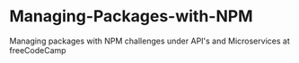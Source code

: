 # Managing-Packages-with-NPM
Managing packages with NPM challenges under API's and Microservices at freeCodeCamp 
